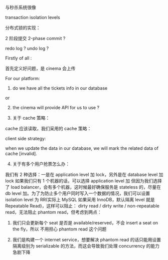 
与秒杀系统很像

transaction isolation levels

分布式锁的实现：

2 阶段提交 2-phase commit ?

redo log ? undo log ?


Firstly of all :

首先定义好问题，是 cinema 会上传

For our platform:

1. do we have all the tickets info in our database  

or 

2. the cinema will provide API for us to use ?


3. 关于 cache 策略：

cache 应该读取，我们采用的 cache 策略：

client side strategy:

when we update the data in our database, we will mark
the related data of cache [invalid].


4. 关于有多个用户抢票怎么办：

我们有 2 种选择：一是在 application level 加 lock，另外是在 database level 加 lock
如果我们只有 1 个机器的话，可以选择 application level 加
但因为我们选择了 load balancer，会有多个机器，这时候最好确保服务是 stateless 的，尽量在 
db level 加。为了为防止多个用户同时写入一个数据的情况，我们可以设置 isolation level 为
RR(实际上 MySQL 如果采用 InnoDB，默认隔离 level 就是 Repeatable Read)，这样可以阻止：
dirty read / dirty write / non-repeatable read，无法阻止 phantom read，但考虑到两点：

1. 我们只会更新每个 seat 是否是 available/reserved，不会 insert a seat on the fly，所以
不用担心 phantom read 这个问题

2. 我们是构建一个 internet service，想要解决 phantom read 的话只能用设置隔离级别为 serializable
的方法，而这会导致我们处理 concurrency 的能力急剧下降



